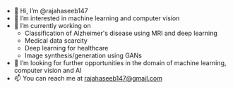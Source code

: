 - 👋 Hi, I’m @rajahaseeb147
- 👀 I’m interested in machine learning and computer vision
- 🌱 I’m currently working on 
  - Classification of Alzheimer's disease using  MRI and deep learning
  - Medical data scarcity
  - Deep learning for healthcare
  - Image synthesis/generation using GANs
- 💞️ I’m looking for further opportunities in the domain of machine learning, computer vision and AI
- 📫 You can reach me at rajahaseeb147@gmail.com

<!---
rajahaseeb147/rajahaseeb147 is a ✨ special ✨ repository because its `README.md` (this file) appears on your GitHub profile.
You can click the Preview link to take a look at your changes.
--->
